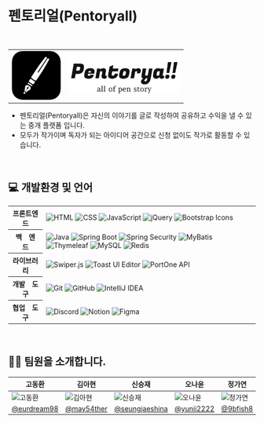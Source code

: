 # 펜토리얼(Pentoryall)

<br />

<table>
  <tbody>
    <tr>
      <td>
        <img src="https://raw.githubusercontent.com/2024-KDT-JNA/Pentoryall/main/src/main/resources/static/images/common/favicon.png" height="100" alt="favicon">
      </td>
      <td>
        <picture>
          <source media="(prefers-color-scheme: dark)" srcset="https://github.com/2024-KDT-JNA/.github/blob/main/logo/logo_pentoryall_horizontal_darkmode.png?raw=true">
          <img src="https://github.com/2024-KDT-JNA/.github/blob/main/logo/logo_pentoryall_horizontal_lightmode.png?raw=true" height="75">
        </picture>
      </td>
    </tr>
  </tbody>
</table>

-   펜토리얼(Pentoryall)은 자신의 이야기를 글로 작성하여 공유하고 수익을 낼 수 있는 중개 플랫폼 입니다.
-   모두가 작가이며 독자가 되는 아이디어 공간으로 신청 없이도 작가로 활동할 수 있습니다. 

<br />
  
## 💻 개발환경 및 언어
  <table>
    <tbody>
      <tr>
        <th>프론트엔드</th>
        <td>
          <img alt="HTML" src="https://img.shields.io/badge/HTML-E34F26?style=for-the-badge&logo=html5&logoColor=white" />
          <img alt="CSS" src="https://img.shields.io/badge/CSS-1572B6?style=for-the-badge&logo=css3&logoColor=white" />
          <img alt="JavaScript" src="https://img.shields.io/badge/javascript-%23323330.svg?style=for-the-badge&logo=javascript&logoColor=%23F7DF1E">
          <img alt="jQuery" src="https://img.shields.io/badge/jQuery-0769AD?style=for-the-badge&logo=jquery&logoColor=white" />
          <img alt="Bootstrap Icons" src="https://img.shields.io/badge/bootstrap_icons-white?style=for-the-badge&logo=Bootstrap&logoColor=white&color=712cf9" />
        </td>
      </tr>
      <tr>
        <th>백　엔　드</th>
        <td>
          <img alt="Java" src="https://img.shields.io/badge/Java-007396?style=for-the-badge&logo=openjdk&logoColor=white"/>
          <img alt="Spring Boot" src="https://img.shields.io/badge/Spring_Boot-6DB33F?style=for-the-badge&logo=spring-boot&logoColor=white" />
          <img alt="Spring Security" src="https://img.shields.io/badge/Spring_Security-6DB33F?style=for-the-badge&logo=spring-security&logoColor=white" />
          <img alt="MyBatis" src="https://img.shields.io/badge/MyBatis-4479A1?style=for-the-badge&logo=mybatis&logoColor=white" />
          <img alt="Thymeleaf" src="https://img.shields.io/badge/Thymeleaf-005F0F?style=for-the-badge&logo=thymeleaf&logoColor=white" />
          <img alt="MySQL" src="https://img.shields.io/badge/MySQL-4479A1?style=for-the-badge&logo=mysql&logoColor=white" />
          <img alt="Redis" src="https://img.shields.io/badge/Redis-DC382D?style=for-the-badge&logo=redis&logoColor=white" />
        </td>
      </tr>
      <tr>
        <th>라이브러리</th>
        <td>
          <img alt="Swiper.js" src="https://img.shields.io/badge/Swiper.js-6332F6?style=for-the-badge&logo=swiper&logoColor=white" />
          <img alt="Toast UI Editor" src="https://img.shields.io/badge/Toast_UI_Editor-7952B3?style=for-the-badge&logo=toast&logoColor=white" />
          <img alt="PortOne API" src="https://img.shields.io/badge/PortOne_API-f97316?style=for-the-badge&logo=api&logoColor=white" />
        </td>
      </tr>
      <tr>
        <th>개발　도구</th>
        <td>
          <img alt="Git" src="https://img.shields.io/badge/Git-F05032?style=for-the-badge&logo=git&logoColor=white" />
          <img alt="GitHub" src="https://img.shields.io/badge/GitHub-181717?style=for-the-badge&logo=github&logoColor=white" />
          <img alt="IntelliJ IDEA" src="https://img.shields.io/badge/IntelliJ_IDEA-000000?style=for-the-badge&logo=intellij-idea&logoColor=white" />
        </td>
      </tr>
       <tr>
        <th>협업　도구</th>
        <td>
          <img alt="Discord" src="https://img.shields.io/badge/Discord-%235865F2.svg?style=for-the-badge&logo=discord&logoColor=white" />
          <img alt="Notion" src="https://img.shields.io/badge/Notion-%23000000.svg?style=for-the-badge&logo=notion&logoColor=white" />
          <img alt="Figma" src="https://img.shields.io/badge/figma-%23F24E1E.svg?style=for-the-badge&logo=figma&logoColor=white" />
        </td>
      </tr>
    </tbody>
  </table>
  <br />


## 🫶🏻 팀원을 소개합니다.
  <table>
    <thead>
      <tr>
        <th>
          고동환
        </th>
        <th>
          김아현
        </th>
        <th>
          신승재
        </th>
        <th>
          오나윤
        </th>
        <th>
          정가연
        </th>
      </tr>
    </thead>
    <tbody>
       <tr>
        <td>
          <img alt="고동환"src="https://avatars.githubusercontent.com/u/111329365?v=4" width="110"/>
        </td>
        <td>
          <img alt="김아현"src="https://avatars.githubusercontent.com/u/42160693?s=96&v=4" width="110"/>
        </td>
        <td>
          <img alt="신승재"src="https://avatars.githubusercontent.com/u/154950075?s=60&v=4" width="110"/>
        </td>
        <td>
          <img alt="오나윤"src="https://avatars.githubusercontent.com/u/99164178?s=60&v=4" width="110"/>
        </td>
        <td>
          <img alt="정가연" src="https://avatars.githubusercontent.com/u/163974510?v=4" width="110"/>
        </td>
      </tr>
       <tr>
        <td align="center">
          <a href="https://github.com/eurdream98">@eurdream98</a>
        </td>
        <td align="center">
          <a href="https://github.com/may54ther">@may54ther</a>
        </th>
        <td align="center">
          <a href="https://github.com/seungjaeshina">@seungjaeshina</a>
        </td>
        <td align="center">
          <a href="https://github.com/yunii2222">@yunii2222</a>
        </td>
        <td align="center">
          <a href="https://github.com/9bfish8">@9bfish8</a>
        </td>
      </tr>
    </tbody>
  </table>
